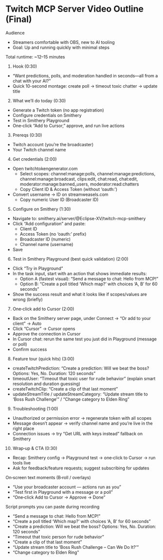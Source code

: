 # Twitch MCP Server Video Outline (Final)

Audience
- Streamers comfortable with OBS, new to AI tooling
- Goal: Up and running quickly with minimal steps

Total runtime: ~12–15 minutes

1) Hook (0:30)
- “Want predictions, polls, and moderation handled in seconds—all from a chat with your AI?”
- Quick 10-second montage: create poll → timeout toxic chatter → update title

2) What we’ll do today (0:30)
- Generate a Twitch token (no app registration)
- Configure credentials on Smithery
- Test in Smithery Playground
- One‑click “Add to Cursor,” approve, and run live actions

3) Prereqs (0:30)
- Twitch account (you’re the broadcaster)
- Your Twitch channel name

4) Get credentials (2:00)
- Open twitchtokengenerator.com
  - Select scopes: channel:manage:polls, channel:manage:predictions, channel:manage:broadcast, clips:edit, chat:read, chat:edit, moderator:manage:banned_users, moderator:read:chatters
  - Copy Client ID & Access Token (without ‘oauth:’)
- Convert username → ID on streamweasels.com
  - Copy numeric User ID (Broadcaster ID)

5) Configure on Smithery (1:30)
- Navigate to: smithery.ai/server/@Eclipse-XV/twitch-mcp-smithery
- Click “Add configuration” and paste:
  - Client ID
  - Access Token (no ‘oauth:’ prefix)
  - Broadcaster ID (numeric)
  - Channel name (username)
- Save

6) Test in Smithery Playground (best quick validation) (2:00)
- Click “Try in Playground”
- In the task input, start with an action that shows immediate results:
  - Option A (fastest visual): “Send a message to chat: Hello from MCP!”
  - Option B: “Create a poll titled ‘Which map?’ with choices ‘A, B’ for 60 seconds”
- Show the success result and what it looks like if scopes/values are wrong (briefly)

7) One‑click add to Cursor (2:00)
- Back on the Smithery server page, under Connect → “Or add to your client” → Auto
- Click “Cursor” → Cursor opens
- Approve the connection in Cursor
- In Cursor chat: rerun the same test you just did in Playground (message or poll)
- Confirm success

8) Feature tour (quick hits) (3:00)
- createTwitchPrediction: “Create a prediction: Will we beat the boss? Options: Yes, No. Duration: 120 seconds”
- timeoutUser: “Timeout that toxic user for rude behavior” (explain smart resolution and duration guessing)
- createTwitchClip: “Create a clip of that last moment”
- updateStreamTitle / updateStreamCategory: “Update stream title to ‘Boss Rush Challenge’” / “Change category to Elden Ring”

9) Troubleshooting (1:00)
- Unauthorized or permission error → regenerate token with all scopes
- Message doesn’t appear → verify channel name and you’re live in the right place
- Connection issues → try “Get URL with keys instead” fallback on Smithery

10) Wrap‑up & CTA (0:30)
- Recap: Smithery config → Playground test → one‑click to Cursor → run tools live
- Ask for feedback/feature requests; suggest subscribing for updates

On‑screen text moments (B‑roll / overlays)
- “Use your broadcaster account — actions run as you”
- “Test first in Playground with a message or a poll”
- “One‑click Add to Cursor → Approve → Done”

Script prompts you can paste during recording
- “Send a message to chat: Hello from MCP!”
- “Create a poll titled ‘Which map?’ with choices ‘A, B’ for 60 seconds”
- “Create a prediction: Will we beat the boss? Options: Yes, No. Duration: 120 seconds”
- “Timeout that toxic person for rude behavior”
- “Create a clip of that last moment”
- “Update stream title to ‘Boss Rush Challenge – Can We Do It?’”
- “Change category to Elden Ring”

